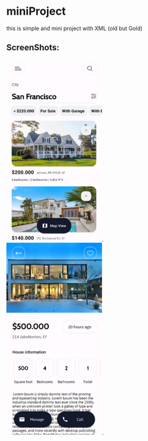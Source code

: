 # miniProject
this is simple and mini project with XML (old but Gold)


## ScreenShots:
<img src="/images/p1.png" width="250" height="475"/>.
<img src="/images/p2.png" width="250" height="500"/>.
